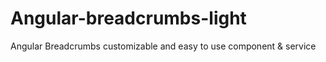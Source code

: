 # Angular-breadcrumbs-light

Angular Breadcrumbs customizable and easy to use component &amp; service
